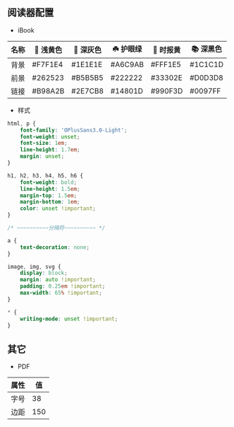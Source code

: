 ## 阅读器配置

- iBook

| 名称 |  浅黄色 |  深灰色 | ☘️ 护眼绿 | 🍂 时报黄 | 📚 深黑色 |
| --- | --- | --- | --- | --- | --- |
| 背景 | #F7F1E4 | #1E1E1E | #A6C9AB | #FFF1E5 | #1C1C1D |
| 前景 | #262523 | #B5B5B5 | #222222 | #33302E | #D0D3D8 |
| 链接 | #B98A2B | #2E7CB8 | #14801D | #990F3D | #0097FF |

- 样式

```css
html, p {
    font-family: 'OPlusSans3.0-Light';
    font-weight: unset;
    font-size: 1em;
    line-height: 1.7em;
    margin: unset;
}

h1, h2, h3, h4, h5, h6 {
    font-weight: bold;
    line-height: 1.5em;
    margin-top: 1.5em;
    margin-bottom: 1em;
    color: unset !important;
}

/* ~~~~~~~~~~分隔符~~~~~~~~~~ */

a {
    text-decoration: none;
}

image, img, svg {
    display: block;
    margin: auto !important;
    padding: 0.25em !important;
    max-width: 65% !important;
}
```

```css
* {
    writing-mode: unset !important;
}
```

## 其它

- PDF

| 属性 | 值 |
| --- | --- |
| 字号 | 38 |
| 边距 | 150 |
